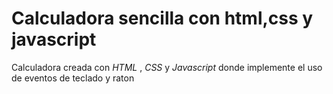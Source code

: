 # Calculadora sencilla con html,css y javascript
Calculadora creada con *HTML* , *CSS* y *Javascript* donde implemente el uso de eventos de teclado y raton 
